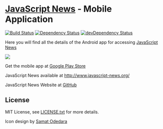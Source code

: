# [JavaScript News](http://www.javascript-news.org/) - Mobile Application
[![Build Status](https://travis-ci.org/markoch/dev-news-app.svg?branch=master)](https://travis-ci.org/markoch/dev-news-app)
[![Dependency Status](https://img.shields.io/david/markoch/dev-news-app.svg?style=flat)](https://david-dm.org/markoch/dev-news-app)
[![devDependency Status](https://img.shields.io/david/dev/markoch/dev-news-app.svg?style=flat)](https://david-dm.org/markoch/dev-news-app#info=devDependencies)

Here you will find all the details of the Android app for accessing [JavaScript News](http://www.javascript-news.org/)

<img src="https://raw.githubusercontent.com/markoch/dev-news-app/master/screenshots/articles_small.png"/>

Get the mobile app at [Google Play Store](https://play.google.com/apps/testing/com.jsnews.hybrid)

JavaScript News available at <a href="http://www.javascript-news.org/">http://www.javascript-news.org/</a>

JavaScript News Website at <a href="https://github.com/markoch/dev-news-os">GitHub</a>



## License
MIT License, see [LICENSE.txt](LICENSE.txt) for more details.

Icon design by <a href="https://www.iconfinder.com/samatodedara">Samat Odedara</a>
